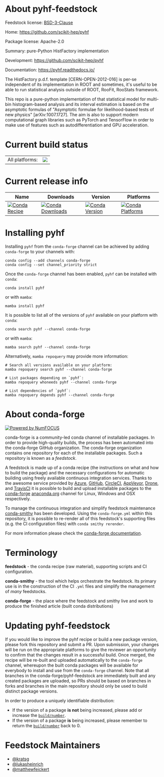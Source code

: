 About pyhf-feedstock
====================

Feedstock license: [BSD-3-Clause](https://github.com/conda-forge/pyhf-feedstock/blob/main/LICENSE.txt)

Home: https://github.com/scikit-hep/pyhf

Package license: Apache-2.0

Summary: pure-Python HistFactory implementation

Development: https://github.com/scikit-hep/pyhf

Documentation: https://pyhf.readthedocs.io/

The HistFactory p.d.f. template [CERN-OPEN-2012-016] is per-se independent
of its implementation in ROOT and sometimes, it's useful to be able to run
statistical analysis outside of ROOT, RooFit, RooStats framework.

This repo is a pure-python implementation of that statistical model for
multi-bin histogram-based analysis and its interval estimation is based on
the asymptotic formulas of "Asymptotic formulae for likelihood-based tests
of new physics" [arXiv:1007.1727]. The aim is also to support modern
computational graph libraries such as PyTorch and TensorFlow in order to
make use of features such as autodifferentiation and GPU acceleration.


Current build status
====================


<table><tr><td>All platforms:</td>
    <td>
      <a href="https://dev.azure.com/conda-forge/feedstock-builds/_build/latest?definitionId=10266&branchName=main">
        <img src="https://dev.azure.com/conda-forge/feedstock-builds/_apis/build/status/pyhf-feedstock?branchName=main">
      </a>
    </td>
  </tr>
</table>

Current release info
====================

| Name | Downloads | Version | Platforms |
| --- | --- | --- | --- |
| [![Conda Recipe](https://img.shields.io/badge/recipe-pyhf-green.svg)](https://anaconda.org/conda-forge/pyhf) | [![Conda Downloads](https://img.shields.io/conda/dn/conda-forge/pyhf.svg)](https://anaconda.org/conda-forge/pyhf) | [![Conda Version](https://img.shields.io/conda/vn/conda-forge/pyhf.svg)](https://anaconda.org/conda-forge/pyhf) | [![Conda Platforms](https://img.shields.io/conda/pn/conda-forge/pyhf.svg)](https://anaconda.org/conda-forge/pyhf) |

Installing pyhf
===============

Installing `pyhf` from the `conda-forge` channel can be achieved by adding `conda-forge` to your channels with:

```
conda config --add channels conda-forge
conda config --set channel_priority strict
```

Once the `conda-forge` channel has been enabled, `pyhf` can be installed with `conda`:

```
conda install pyhf
```

or with `mamba`:

```
mamba install pyhf
```

It is possible to list all of the versions of `pyhf` available on your platform with `conda`:

```
conda search pyhf --channel conda-forge
```

or with `mamba`:

```
mamba search pyhf --channel conda-forge
```

Alternatively, `mamba repoquery` may provide more information:

```
# Search all versions available on your platform:
mamba repoquery search pyhf --channel conda-forge

# List packages depending on `pyhf`:
mamba repoquery whoneeds pyhf --channel conda-forge

# List dependencies of `pyhf`:
mamba repoquery depends pyhf --channel conda-forge
```


About conda-forge
=================

[![Powered by
NumFOCUS](https://img.shields.io/badge/powered%20by-NumFOCUS-orange.svg?style=flat&colorA=E1523D&colorB=007D8A)](https://numfocus.org)

conda-forge is a community-led conda channel of installable packages.
In order to provide high-quality builds, the process has been automated into the
conda-forge GitHub organization. The conda-forge organization contains one repository
for each of the installable packages. Such a repository is known as a *feedstock*.

A feedstock is made up of a conda recipe (the instructions on what and how to build
the package) and the necessary configurations for automatic building using freely
available continuous integration services. Thanks to the awesome service provided by
[Azure](https://azure.microsoft.com/en-us/services/devops/), [GitHub](https://github.com/),
[CircleCI](https://circleci.com/), [AppVeyor](https://www.appveyor.com/),
[Drone](https://cloud.drone.io/welcome), and [TravisCI](https://travis-ci.com/)
it is possible to build and upload installable packages to the
[conda-forge](https://anaconda.org/conda-forge) [anaconda.org](https://anaconda.org/)
channel for Linux, Windows and OSX respectively.

To manage the continuous integration and simplify feedstock maintenance
[conda-smithy](https://github.com/conda-forge/conda-smithy) has been developed.
Using the ``conda-forge.yml`` within this repository, it is possible to re-render all of
this feedstock's supporting files (e.g. the CI configuration files) with ``conda smithy rerender``.

For more information please check the [conda-forge documentation](https://conda-forge.org/docs/).

Terminology
===========

**feedstock** - the conda recipe (raw material), supporting scripts and CI configuration.

**conda-smithy** - the tool which helps orchestrate the feedstock.
                   Its primary use is in the construction of the CI ``.yml`` files
                   and simplify the management of *many* feedstocks.

**conda-forge** - the place where the feedstock and smithy live and work to
                  produce the finished article (built conda distributions)


Updating pyhf-feedstock
=======================

If you would like to improve the pyhf recipe or build a new
package version, please fork this repository and submit a PR. Upon submission,
your changes will be run on the appropriate platforms to give the reviewer an
opportunity to confirm that the changes result in a successful build. Once
merged, the recipe will be re-built and uploaded automatically to the
`conda-forge` channel, whereupon the built conda packages will be available for
everybody to install and use from the `conda-forge` channel.
Note that all branches in the conda-forge/pyhf-feedstock are
immediately built and any created packages are uploaded, so PRs should be based
on branches in forks and branches in the main repository should only be used to
build distinct package versions.

In order to produce a uniquely identifiable distribution:
 * If the version of a package **is not** being increased, please add or increase
   the [``build/number``](https://docs.conda.io/projects/conda-build/en/latest/resources/define-metadata.html#build-number-and-string).
 * If the version of a package **is** being increased, please remember to return
   the [``build/number``](https://docs.conda.io/projects/conda-build/en/latest/resources/define-metadata.html#build-number-and-string)
   back to 0.

Feedstock Maintainers
=====================

* [@kratsg](https://github.com/kratsg/)
* [@lukasheinrich](https://github.com/lukasheinrich/)
* [@matthewfeickert](https://github.com/matthewfeickert/)


<!-- dummy commit to enable rerendering -->

